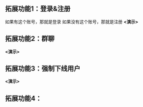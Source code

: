 
## 拓展功能1：登录&注册
如果有这个账号，那就是登录
如果没有这个账号，那就是注册
**<演示>**
## 拓展功能2：群聊
**<演示>**

## 拓展功能3：强制下线用户
**<演示>**
## 拓展功能4：



